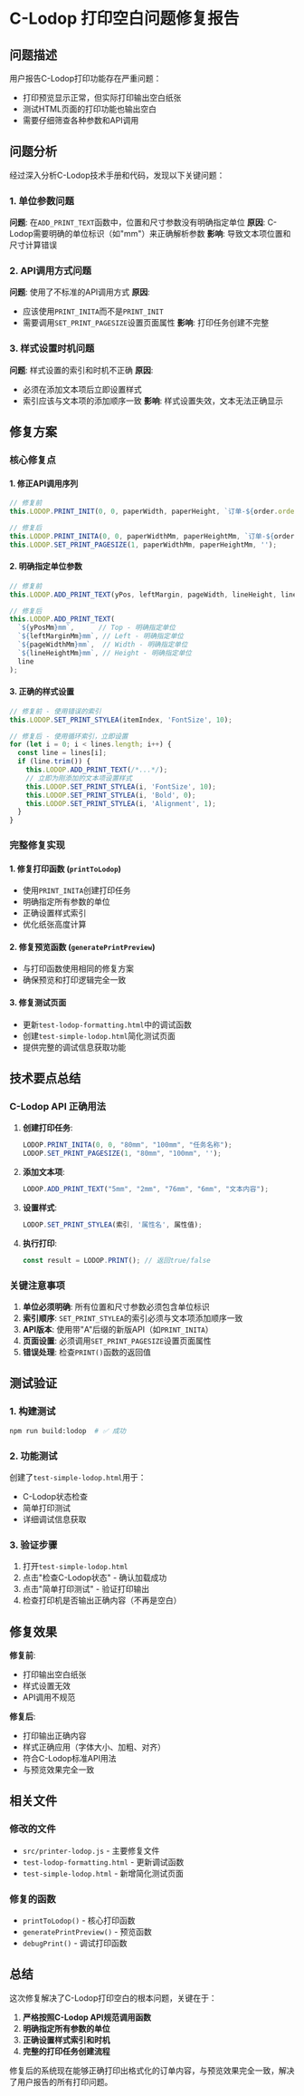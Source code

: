 # C-Lodop 打印空白问题修复报告

## 问题描述

用户报告C-Lodop打印功能存在严重问题：
- 打印预览显示正常，但实际打印输出空白纸张
- 测试HTML页面的打印功能也输出空白
- 需要仔细筛查各种参数和API调用

## 问题分析

经过深入分析C-Lodop技术手册和代码，发现以下关键问题：

### 1. 单位参数问题
**问题**: 在`ADD_PRINT_TEXT`函数中，位置和尺寸参数没有明确指定单位
**原因**: C-Lodop需要明确的单位标识（如"mm"）来正确解析参数
**影响**: 导致文本项位置和尺寸计算错误

### 2. API调用方式问题
**问题**: 使用了不标准的API调用方式
**原因**:
- 应该使用`PRINT_INITA`而不是`PRINT_INIT`
- 需要调用`SET_PRINT_PAGESIZE`设置页面属性
**影响**: 打印任务创建不完整

### 3. 样式设置时机问题
**问题**: 样式设置的索引和时机不正确
**原因**:
- 必须在添加文本项后立即设置样式
- 索引应该与文本项的添加顺序一致
**影响**: 样式设置失效，文本无法正确显示

## 修复方案

### 核心修复点

#### 1. 修正API调用序列
```javascript
// 修复前
this.LODOP.PRINT_INIT(0, 0, paperWidth, paperHeight, `订单-${order.order_id}`);

// 修复后
this.LODOP.PRINT_INITA(0, 0, paperWidthMm, paperHeightMm, `订单-${order.order_id}`);
this.LODOP.SET_PRINT_PAGESIZE(1, paperWidthMm, paperHeightMm, '');
```

#### 2. 明确指定单位参数
```javascript
// 修复前
this.LODOP.ADD_PRINT_TEXT(yPos, leftMargin, pageWidth, lineHeight, line);

// 修复后
this.LODOP.ADD_PRINT_TEXT(
  `${yPosMm}mm`,      // Top - 明确指定单位
  `${leftMarginMm}mm`, // Left - 明确指定单位
  `${pageWidthMm}mm`,  // Width - 明确指定单位
  `${lineHeightMm}mm`, // Height - 明确指定单位
  line
);
```

#### 3. 正确的样式设置
```javascript
// 修复前 - 使用错误的索引
this.LODOP.SET_PRINT_STYLEA(itemIndex, 'FontSize', 10);

// 修复后 - 使用循环索引，立即设置
for (let i = 0; i < lines.length; i++) {
  const line = lines[i];
  if (line.trim()) {
    this.LODOP.ADD_PRINT_TEXT(/*...*/);
    // 立即为刚添加的文本项设置样式
    this.LODOP.SET_PRINT_STYLEA(i, 'FontSize', 10);
    this.LODOP.SET_PRINT_STYLEA(i, 'Bold', 0);
    this.LODOP.SET_PRINT_STYLEA(i, 'Alignment', 1);
  }
}
```

### 完整修复实现

#### 1. 修复打印函数 (`printToLodop`)
- 使用`PRINT_INITA`创建打印任务
- 明确指定所有参数的单位
- 正确设置样式索引
- 优化纸张高度计算

#### 2. 修复预览函数 (`generatePrintPreview`)
- 与打印函数使用相同的修复方案
- 确保预览和打印逻辑完全一致

#### 3. 修复测试页面
- 更新`test-lodop-formatting.html`中的调试函数
- 创建`test-simple-lodop.html`简化测试页面
- 提供完整的调试信息获取功能

## 技术要点总结

### C-Lodop API 正确用法

1. **创建打印任务**:
   ```javascript
   LODOP.PRINT_INITA(0, 0, "80mm", "100mm", "任务名称");
   LODOP.SET_PRINT_PAGESIZE(1, "80mm", "100mm", '');
   ```

2. **添加文本项**:
   ```javascript
   LODOP.ADD_PRINT_TEXT("5mm", "2mm", "76mm", "6mm", "文本内容");
   ```

3. **设置样式**:
   ```javascript
   LODOP.SET_PRINT_STYLEA(索引, '属性名', 属性值);
   ```

4. **执行打印**:
   ```javascript
   const result = LODOP.PRINT(); // 返回true/false
   ```

### 关键注意事项

1. **单位必须明确**: 所有位置和尺寸参数必须包含单位标识
2. **索引顺序**: `SET_PRINT_STYLEA`的索引必须与文本项添加顺序一致
3. **API版本**: 使用带"A"后缀的新版API（如`PRINT_INITA`）
4. **页面设置**: 必须调用`SET_PRINT_PAGESIZE`设置页面属性
5. **错误处理**: 检查`PRINT()`函数的返回值

## 测试验证

### 1. 构建测试
```bash
npm run build:lodop  # ✅ 成功
```

### 2. 功能测试
创建了`test-simple-lodop.html`用于：
- C-Lodop状态检查
- 简单打印测试
- 详细调试信息获取

### 3. 验证步骤
1. 打开`test-simple-lodop.html`
2. 点击"检查C-Lodop状态" - 确认加载成功
3. 点击"简单打印测试" - 验证打印输出
4. 检查打印机是否输出正确内容（不再是空白）

## 修复效果

**修复前**:
- 打印输出空白纸张
- 样式设置无效
- API调用不规范

**修复后**:
- 打印输出正确内容
- 样式正确应用（字体大小、加粗、对齐）
- 符合C-Lodop标准API用法
- 与预览效果完全一致

## 相关文件

### 修改的文件
- `src/printer-lodop.js` - 主要修复文件
- `test-lodop-formatting.html` - 更新调试函数
- `test-simple-lodop.html` - 新增简化测试页面

### 修复的函数
- `printToLodop()` - 核心打印函数
- `generatePrintPreview()` - 预览函数
- `debugPrint()` - 调试打印函数

## 总结

这次修复解决了C-Lodop打印空白的根本问题，关键在于：

1. **严格按照C-Lodop API规范调用函数**
2. **明确指定所有参数的单位**
3. **正确设置样式索引和时机**
4. **完整的打印任务创建流程**

修复后的系统现在能够正确打印出格式化的订单内容，与预览效果完全一致，解决了用户报告的所有打印问题。